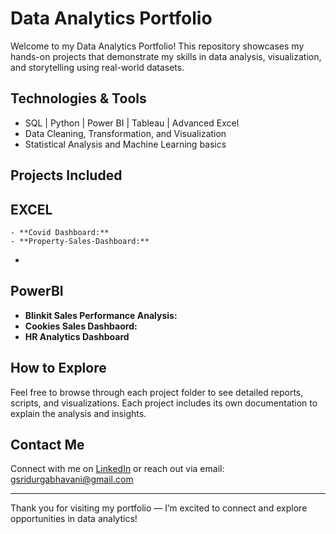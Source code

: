 # Data Analytics Portfolio

Welcome to my Data Analytics Portfolio! This repository showcases my hands-on projects that demonstrate my skills in data analysis, visualization, and storytelling using real-world datasets.

## Technologies & Tools
- SQL | Python | Power BI | Tableau | Advanced Excel
- Data Cleaning, Transformation, and Visualization
- Statistical Analysis and Machine Learning basics

## Projects Included
  ## EXCEL
    - **Covid Dashboard:**
    - **Property-Sales-Dashboard:**
- 

## PowerBI
- **Blinkit Sales Performance Analysis:** 
- **Cookies Sales Dashbaord:** 
- **HR Analytics Dashboard**
## How to Explore
Feel free to browse through each project folder to see detailed reports, scripts, and visualizations. Each project includes its own documentation to explain the analysis and insights.

## Contact Me
Connect with me on [LinkedIn](https://www.linkedin.com/in/sri-durga-bhavani-gude-61171b222/) or reach out via email: gsridurgabhavani@gmail.com

---

Thank you for visiting my portfolio — I’m excited to connect and explore opportunities in data analytics!
